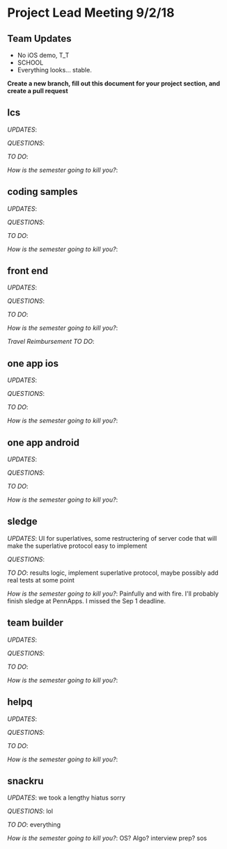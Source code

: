 # Project Lead Meeting 9/2/18
## Team Updates

- No iOS demo, T_T
- SCHOOL
- Everything looks... stable.

**Create a new branch, fill out this document for your project section, and create a pull request**

## lcs

_UPDATES_:

_QUESTIONS_:

_TO DO_:

_How is the semester going to kill you?_:

## coding samples

_UPDATES_:

_QUESTIONS_:

_TO DO_:

_How is the semester going to kill you?_:

## front end

_UPDATES_:

_QUESTIONS_:

_TO DO_:

_How is the semester going to kill you?_:

_Travel Reimbursement TO DO_:

## one app ios

_UPDATES_:

_QUESTIONS_:

_TO DO_:

_How is the semester going to kill you?_:

## one app android

_UPDATES_:

_QUESTIONS_:

_TO DO_:

_How is the semester going to kill you?_:

## sledge

_UPDATES_: UI for superlatives, some restructering of server code that will make the superlative protocol easy to implement

_QUESTIONS_:

_TO DO_: results logic, implement superlative protocol, maybe possibly add real tests at some point

_How is the semester going to kill you?_: Painfully and with fire. I'll probably finish sledge at PennApps. I missed the Sep 1 deadline.

## team builder

_UPDATES_:

_QUESTIONS_:

_TO DO_:

_How is the semester going to kill you?_:

## helpq

_UPDATES_:

_QUESTIONS_:

_TO DO_:

_How is the semester going to kill you?_:

## snackru

_UPDATES_: we took a lengthy hiatus sorry

_QUESTIONS_: lol

_TO DO_: everything

_How is the semester going to kill you?_: OS? Algo? interview prep? sos 

